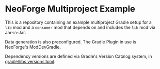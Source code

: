 # NeoForge Multiproject Example

This is a repository containing an example multiproject Gradle setup for
a `lib` mod and a `consumer` mod that depends on and includes the `lib` mod via Jar-in-Jar.

Data generation is also preconfigured. The Gradle Plugin in use is NeoForge's ModDevGradle.

Dependency versions are defined via Gradle's Version Catalog system, in [gradle/libs.versions.toml](gradle/libs.versions.toml).